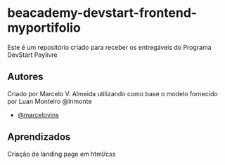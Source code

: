 # beacademy-devstart-frontend-myportifolio

Este é um repositório criado para receber os entregáveis do Programa DevStart Paylivre
## Autores

Criado por Marcelo V. Almeida utilizando como base o 
modelo fornecido por Luan Monteiro @lnmonte 

- [@marcelovins](https://github.com/marcelovins/beacademy-devstart-gitgithub)


## Aprendizados

Criação de landing page em html/css

